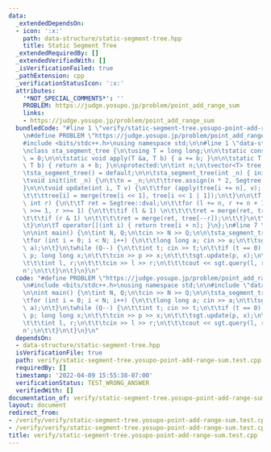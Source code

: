 ```yaml
---
data:
  _extendedDependsOn:
  - icon: ':x:'
    path: data-structure/static-segment-tree.hpp
    title: Static Segment Tree
  _extendedRequiredBy: []
  _extendedVerifiedWith: []
  _isVerificationFailed: true
  _pathExtension: cpp
  _verificationStatusIcon: ':x:'
  attributes:
    '*NOT_SPECIAL_COMMENTS*': ''
    PROBLEM: https://judge.yosupo.jp/problem/point_add_range_sum
    links:
    - https://judge.yosupo.jp/problem/point_add_range_sum
  bundledCode: "#line 1 \"verify/static-segment-tree.yosupo-point-add-range-sum.test.cpp\"\
    \n#define PROBLEM \"https://judge.yosupo.jp/problem/point_add_range_sum\"\n\n\
    #include <bits/stdc++.h>\nusing namespace std;\n\n#line 1 \"data-structure/static-segment-tree.hpp\"\
    \nclass sta_segment_tree {\n\tusing T = long long;\n\n\tstatic constexpr T default_value\
    \ = 0;\n\n\tstatic void apply(T &a, T b) { a += b; }\n\n\tstatic T merge(T a,\
    \ T b) { return a + b; }\n\nprotected:\n\tint n;\n\tvector<T> tree;\n\npublic:\n\
    \tsta_segment_tree() = default;\n\n\tsta_segment_tree(int _n) { init(_n); }\n\n\
    \tvoid init(int _n) {\n\t\tn = _n;\n\t\ttree.assign(n * 2, Segtree::dval);\n\t\
    }\n\n\tvoid update(int i, T v) {\n\t\tfor (apply(tree[i += n], v); i >>= 1;)\n\
    \t\t\ttree[i] = merge(tree[i << 1], tree[i << 1 | 1]);\n\t}\n\n\tT query(int l,\
    \ int r) {\n\t\tT ret = Segtree::dval;\n\t\tfor (l += n, r += n + 1; l < r; l\
    \ >>= 1, r >>= 1) {\n\t\t\tif (l & 1) \n\t\t\t\tret = merge(ret, tree[l++]);\n\
    \t\t\tif (r & 1) \n\t\t\t\tret = merge(ret, tree[--r]);\n\t\t}\n\t\treturn ret;\n\
    \t}\n\n\tT operator[](int i) { return tree[i + n]; }\n};\n#line 7 \"verify/static-segment-tree.yosupo-point-add-range-sum.test.cpp\"\
    \n\nint main() {\n\tint N, Q;\n\tcin >> N >> Q;\n\n\tsta_segment_tree sgt(N);\n\
    \tfor (int i = 0; i < N; i++) {\n\t\tlong long a; cin >> a;\n\t\tsgt.update(i,\
    \ a);\n\t}\n\twhile (Q--) {\n\t\tint t; cin >> t;\n\t\tif (t == 0) {\n\t\t\tint\
    \ p; long long x;\n\t\t\tcin >> p >> x;\n\t\t\tsgt.update(p, x);\n\t\t} else {\n\
    \t\t\tint l, r;\n\t\t\tcin >> l >> r;\n\t\t\tcout << sgt.query(l, r - 1) << '\\\
    n';\n\t\t}\n\t}\n}\n"
  code: "#define PROBLEM \"https://judge.yosupo.jp/problem/point_add_range_sum\"\n\
    \n#include <bits/stdc++.h>\nusing namespace std;\n\n#include \"data-structure/static-segment-tree.hpp\"\
    \n\nint main() {\n\tint N, Q;\n\tcin >> N >> Q;\n\n\tsta_segment_tree sgt(N);\n\
    \tfor (int i = 0; i < N; i++) {\n\t\tlong long a; cin >> a;\n\t\tsgt.update(i,\
    \ a);\n\t}\n\twhile (Q--) {\n\t\tint t; cin >> t;\n\t\tif (t == 0) {\n\t\t\tint\
    \ p; long long x;\n\t\t\tcin >> p >> x;\n\t\t\tsgt.update(p, x);\n\t\t} else {\n\
    \t\t\tint l, r;\n\t\t\tcin >> l >> r;\n\t\t\tcout << sgt.query(l, r - 1) << '\\\
    n';\n\t\t}\n\t}\n}\n"
  dependsOn:
  - data-structure/static-segment-tree.hpp
  isVerificationFile: true
  path: verify/static-segment-tree.yosupo-point-add-range-sum.test.cpp
  requiredBy: []
  timestamp: '2022-04-09 15:55:38-07:00'
  verificationStatus: TEST_WRONG_ANSWER
  verifiedWith: []
documentation_of: verify/static-segment-tree.yosupo-point-add-range-sum.test.cpp
layout: document
redirect_from:
- /verify/verify/static-segment-tree.yosupo-point-add-range-sum.test.cpp
- /verify/verify/static-segment-tree.yosupo-point-add-range-sum.test.cpp.html
title: verify/static-segment-tree.yosupo-point-add-range-sum.test.cpp
---
```

